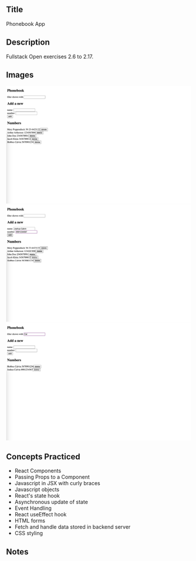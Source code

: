 ## Title

Phonebook App

## Description

Fullstack Open exercises 2.6 to 2.17.

## Images

![webapp_initial](app_image1.png)
![webapp_add](app_image2.png)
![webapp_filter](app_image3.png)

## Concepts Practiced

- React Components
- Passing Props to a Component
- Javascript in JSX with curly braces
- Javascript objects
- React's state hook
- Asynchronous update of state
- Event Handling
- React useEffect hook
- HTML forms
- Fetch and handle data stored in backend server
- CSS styling

## Notes
